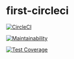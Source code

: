 # first-circleci

[![CircleCI](https://dl.circleci.com/status-badge/img/gh/dqmdz-um/first-circleci/tree/main.svg?style=svg)](https://dl.circleci.com/status-badge/redirect/gh/dqmdz-um/first-circleci/tree/main)

[![Maintainability](https://api.codeclimate.com/v1/badges/1465e7743c9bf51994c9/maintainability)](https://codeclimate.com/github/dqmdz-um/first-circleci/maintainability)

[![Test Coverage](https://api.codeclimate.com/v1/badges/1465e7743c9bf51994c9/test_coverage)](https://codeclimate.com/github/dqmdz-um/first-circleci/test_coverage)